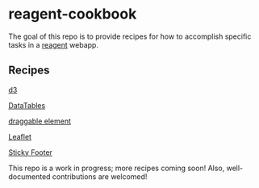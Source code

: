 # reagent-cookbook

The goal of this repo is to provide recipes for how to accomplish specific tasks in a [reagent](https://github.com/holmsand/reagent) webapp.

## Recipes

[d3](https://github.com/gadfly361/reagent-cookbook/tree/master/d3)

[DataTables](https://github.com/gadfly361/reagent-cookbook/tree/master/data-tables)

[draggable element](https://github.com/gadfly361/reagent-cookbook/tree/master/draggable)

[Leaflet](https://github.com/gadfly361/reagent-cookbook/tree/master/leaflet)

[Sticky Footer](https://github.com/gadfly361/reagent-cookbook/tree/master/sticky-footer)

This repo is a work in progress; more recipes coming soon! Also, well-documented contributions are welcomed!

